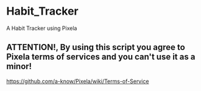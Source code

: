 # Habit_Tracker
A Habit Tracker using Pixela

## ATTENTION!, By using this script you agree to Pixela terms of services and you can't use it as a minor!
https://github.com/a-know/Pixela/wiki/Terms-of-Service
